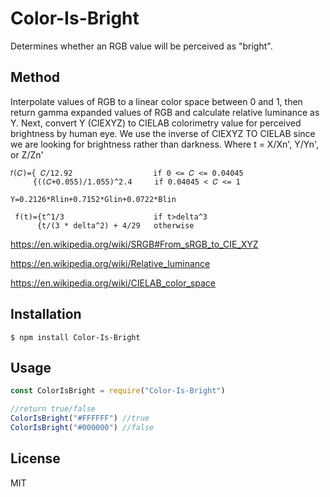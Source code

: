 # Color-Is-Bright

Determines whether an RGB value will be perceived as "bright".

## Method
Interpolate values of RGB to a linear color space between 0 and 1, then return gamma expanded values of RGB and calculate relative luminance as Y.
Next, convert Y (CIEXYZ) to CIELAB colorimetry value for perceived brightness by human eye.
We use the inverse of CIEXYZ TO CIELAB since we are looking for brightness rather than darkness. Where t = X/Xn', Y/Yn', or Z/Zn'

```
𝑓(𝐶)={ 𝐶/12.92                  if 0 <= 𝐶 <= 0.04045
     {((𝐶+0.055)/1.055)^2.4     if 0.04045 < 𝐶 <= 1
      
Y=0.2126*Rlin+0.7152*Glin+0.0722*Blin

 f(t)={t^1/3                    if t>delta^3
      {t/(3 * delta^2) + 4/29   otherwise
```


https://en.wikipedia.org/wiki/SRGB#From_sRGB_to_CIE_XYZ

https://en.wikipedia.org/wiki/Relative_luminance

https://en.wikipedia.org/wiki/CIELAB_color_space

## Installation

```
$ npm install Color-Is-Bright
```

## Usage 

```js 
const ColorIsBright = require("Color-Is-Bright") 

//return true/false
ColorIsBright("#FFFFFF") //true
ColorIsBright("#000000") //false
```
## License

MIT
